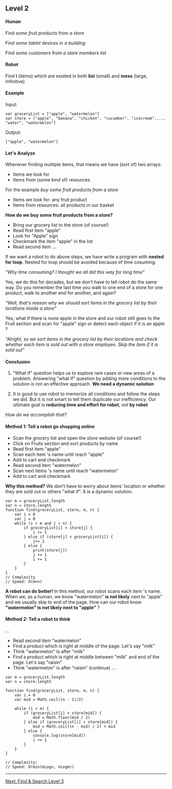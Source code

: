 ## Level 2
#### Human
Find *some fruit products* from *a store*

Find *some tablet devices* in *a building*

Find *some customers* from *a store members list*

#### Robot
Find **i** (items) which are existed in both **list** (small) and **mess** (large, infinitive)

#### Example
Input:
```
var groceryList = ["apple", "watermelon"]
var store = ["apple", "banana", "chicken", "cucumber", "icecream",..., "water", "watermelon"]
```
Output:
```
["apple", "watermelon"]
```

#### Let's Analyze
Whenever finding multiple items, that means we have (sort of) two arrays:
- Items we look for
- Items from (some kind of) resources

For the example *buy some fruit products from a store*
- Items we look for: any fruit product
- Items from resources: all products in our basket

**How do we buy some fruit products from a store?**
- Bring our grocery list to the store (of course!)
- Read first item "apple"
- Look for "Apple" sign
- Checkmark the item "apple" in the list
- Read second item 
...

If we want a robot to do above steps, we have write a program with **nested for loop**. Nested for loop should be avoided because of time cosuming. 

*"Why time consuming? I thought we all did this way for long time"*

Yes, we do this for decades, but we don't have to tell robot do the same way. Do you remember the last time you walk to one end of a store for one product, walk to another end for another, and again?

*"Well, that's reason why we should sort items in the grocery list by their locations inside a store"*

Yes, what if there is none apple in the store and our robot still goes to the Fruit section and scan for "apple" sign or detect each object if it is an apple ?

*"Alright, so we sort items in the grocery list by their locations and check whether each item is sold out with a store employee. Skip the item if it is sold out"*

#### Conclusion
1. "What if" question helps us to explore rare cases or new areas of a problem. Answering "what if" question by adding more conditions to the solution is not an effective approach. **We need a dynamic solution**

2.  It is good to use robot to memorize all conditions and follow the steps we did. But it is not smart to tell them duplicate our inefficiency. Our ultimate goal is **reducing time and effort for robot**, *not* **by robot**

*How do we accomplish that?*

#### Method 1: **Tell a robot go shopping online**
- Scan the grocery list and open the store website (of course!)
- Click on Fruits section and sort products by name
- Read first item "apple"
- Scan each item 's name until reach "apple"
- Add to cart and checkmark
- Read second item "watermelon"
- Scan next items 's name until reach "watermelon"
- Add to cart and checkmark

**Why this method?**
We don't have to worry about items' location or whether they are sold out or others "what if". It is a dynamic solution.

```
var m = groceryList.length
var n = store.length
function find(groceryList, store, m, n) {
    var i = 0
    var j = 0
    while (i < m and j < n) {
        if groceryList[i] < store[j] {
            i += 1
        } else if (store[j] < groceryList[i]) {
            j+= 1
        } else {
            print(store[j])
            j += 1
            i += 1
        }
    }
}
// Complexity
// Speed: O(m+n)
```

**A robot can do better!**
In this method, our robot scans each item 's name. When we, as a  human, we know "watermelon" **is not likely** next to "apple" and we usually skip to end of the page. How can our robot know **"watermelon" is not likely next to "apple"** ?

#### Method 2: **Tell a robot to think**
...
- Read second item "watermelon"
- Find a product which is right at middle of the page. Let's say "milk"
- Think "watermelon" is after "milk"
- Find a product which is right at middle between "milk" and end of the page. Let's say "raisin"
- Think "watermelon" is after "raisin"
(continue)
...
```
var m = groceryList.length
var n = store.length

function find(groceryList, store, m, n) {
    var i = 0
    var mid = Math.ceil((n - 1)/2)
    
    while (i < m) {        
        if (groceryList[i] < store[mid]) {
            mid = Math.floor(mid / 2)
        } else if (groceryList[i] > store[mid]) {
            mid = Math.ceil((n - mid) / 2) + mid
        } else {
            console.log(store[mid])
            i += 1
        }
    }
}

// Complexity:
// Speed: O(min(mLogn, nLogm))
```

---
[Next: Find & Search Level 3](https://github.com/iamthuypham/You-Dont-Know-Algorithm/blob/master/find_search_lv3.md)
